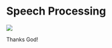 # Speech Processing

![](https://www.einfochips.com/blog/wp-content/uploads/2020/12/speech-processing-model-in-embedded-media-processing-blog-fetaured.jpg)














Thanks God!
